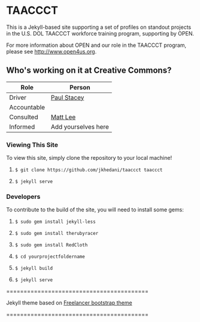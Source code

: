 # TAACCCT

This is a Jekyll-based site supporting a set of profiles on standout projects in the U.S. DOL TAACCCT workforce training program, supporting by OPEN.

For more information about OPEN and our role in the TAACCCT program, please see http://www.open4us.org.

## Who's working on it at Creative Commons?

| Role  | Person |
| ------------- | ------------- |
| Driver  | [Paul Stacey](https://github.com/pgstacey)  |
| Accountable  |   |
| Consulted | [Matt Lee](https://github.com/mattl) |
| Informed | Add yourselves here |

### Viewing This Site

To view this site, simply clone the repository to your local machine!

  1. `$ git clone https://github.com/jkhedani/taaccct taaccct`

  2. `$ jekyll serve`

### Developers

To contribute to the build of the site, you will need to install some gems:

  1. `$ sudo gem install jekyll-less`

  2. `$ sudo gem install therubyracer`

  3. `$ sudo gem install RedCloth`

  4. `$ cd yourprojectfoldername`

  5. `$ jekyll build`

  6. `$ jekyll serve`

=========================================

Jekyll theme based on [Freelancer bootstrap theme ](http://startbootstrap.com/templates/freelancer/)

=========================================
